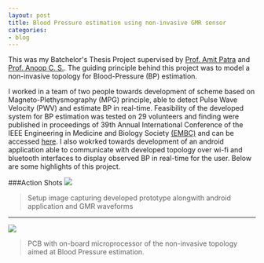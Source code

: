 ```yaml
---
layout: post
title: Blood Pressure estimation using non-invasive GMR sensor
categories:
- blog
---
```


This was my Batchelor's Thesis Project supervised by [Prof. Amit Patra](http://www.iitkgp.ac.in/department/EE/faculty/ee-amit) and [Prof. Anoop C. S.](https://www.iist.ac.in/avionics/anoop.cs). The guiding principle behind this project was to model a non-invasive topology for Blood-Pressure (BP) estimation.

I worked in a team of two people towards development of scheme based on Magneto-Plethysmography (MPG) principle, able to detect Pulse Wave Velocity (PWV) and estimate BP in real-time. Feasibility of the developed system for BP estimation was tested on 29 volunteers and finding were published in proceedings of 39th Annual International Conference of the IEEE Engineering in Medicine and Biology Society [(EMBC)](#) and can be accessed [here](https://ieeexplore.ieee.org/document/8037170). I also wokrked towards development of an android application able to communicate with developed topology over wi-fi and bluetooth interfaces to display observed BP in real-time for the user. Below are some highlights of this project.

###Action Shots
![](https://github.com/chughvinit/chughvinit.github.io/blob/master/_BP/IMG_20170509_012926831_HDR.jpg)
> Setup image capturing developed prototype alongwith android application and GMR waveforms
---
![](https://github.com/chughvinit/chughvinit.github.io/blob/master/_BP/IMG_20170509_013351601.jpg)
> PCB with on-board microprocessor of the non-invasive topology aimed at Blood Pressure estimation.

<!--
Tattooed roof party *vinyl* freegan single-origin coffee wayfarers tousled, umami yr 
meggings hella selvage. Butcher bespoke seitan, cornhole umami gentrify put a bird 
on it occupy trust fund. Umami whatever kitsch, locavore fingerstache Tumblr pork belly
[keffiyeh](#). Chia Echo Park Pitchfork, Blue Bottle [hashtag](#) stumptown skateboard selvage 
mixtape. Echo Park retro butcher banjo cardigan, seitan flannel Brooklyn paleo fixie 
Truffaut. Forage mustache Thundercats next level disrupt. Bicycle rights forage tattooed
chia, **wayfarers** swag raw denim hashtag biodiesel occupy gastropub!

---

# It's all in the game.

## You come at the king, you best not miss.

### Be subtle with it, man. You know what subtle means?

VHS post-ironic cred **bespoke** banjo. Yr wayfarers literally gentrify, flexitarian fap 
dreamcatcher plaid cornhole Intelligentsia paleo. Beard try-hard direct trade, shabby chic 
Helvetica `look ma, I can code`. Lo-fi American Apparel tattooed [Vice](#) tofu, yr vinyl. 
Williamsburg butcher hella mumblecore fixie mlkshk, cliche wolf keytar mixtape kitsch banh mi 
salvia. High Life Odd Future *chambray* kale chips hoodie, cray pop-up. Helvetica narwhal 
iPhone try-hard jean shorts.

> This is a quote from someone famous about productivity


Syntax highlighting with Solarized theme.

{% highlight ruby %}
class User < ActiveRecord::Base
  attr_accessible :email, :name

  ... tons of other crap ...

end

{% endhighlight %}
-->
